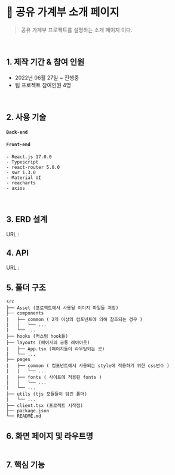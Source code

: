 # :pushpin: 공유 가계부 소개 페이지
> 공유 가계부 프로젝트를 설명하는 소개 페이지 이다.

</br>

## 1. 제작 기간 & 참여 인원
- 2022년 06월 27일 ~ 진행중
- 팀 프로젝트 참여인원 4명

</br>

## 2. 사용 기술
#### `Back-end`


#### `Front-end`
    - React.js 17.0.0
    - Typescript
    - react-router 5.0.0
    - swr 1.3.0
    - Material UI
    - reacharts
    - axios

</br>

## 3. ERD 설계
URL : 

## 4. API
URL : 

## 5. 폴더 구조
```text
src
├── Asset (프로젝트에서 사용될 이미지 파일들 저장)
├── components
|   ├── common ( 2개 이상의 컴포넌트에 의해 참조되는 경우 )
|   |   └── ...
|   └── ... 
├── hooks (커스텀 hook들)
├── layouts (페이지의 공통 레이아웃)
|   ├── App.tsx (페이지들이 라우팅되는 곳)
|   └── ...
├── pages
|   ├── common ( 컴포넌트에서 사용되는 style에 적용하기 위한 css변수 )
|   |   └── ...
|   ├── fonts ( 사이트에 적용된 fonts )
|   |   └── ...
|   └── ...
├── utils (tjs 모듈들이 담긴 폴더)
|   └── ...
├── client.tsx (프로젝트 시작점)
├── package.json
└── README.md
```

## 6. 화면 페이지 및 라우트명
```text

```


## 7. 핵심 기능

